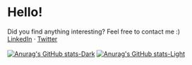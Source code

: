 Hello!
===
Did you find anything interesting? Feel free to contact me :)<br>
[LinkedIn](https://www.linkedin.com/in/lodev09/) · [Twitter](https://twitter.com/lodev09)<br>
<br>
[![Anurag's GitHub stats-Dark](https://stats.lodev09.com/api?username=lodev09\&count_private=true\&show_icons=true\&custom_title=lodev09's+Github+Stats\&theme=dark#gh-dark-mode-only)](https://www.linkedin.com/in/lodev09/)
[![Anurag's GitHub stats-Light](https://stats.lodev09.com/api?username=lodev09\&count_private=true\&show_icons=true\&custom_title=lodev09's+Github+Stats\&theme=default#gh-light-mode-only)](https://www.linkedin.com/in/lodev09/)